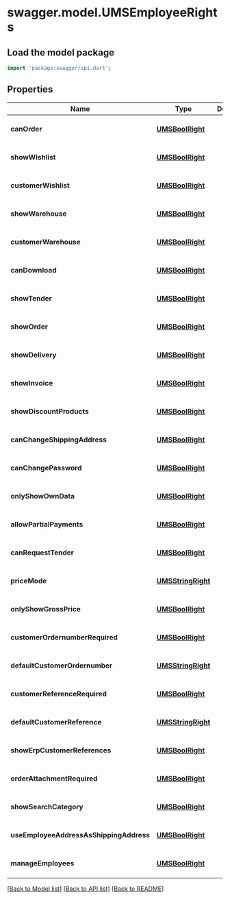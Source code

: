 # swagger.model.UMSEmployeeRights

## Load the model package
```dart
import 'package:swagger/api.dart';
```

## Properties
Name | Type | Description | Notes
------------ | ------------- | ------------- | -------------
**canOrder** | [**UMSBoolRight**](UMSBoolRight.md) |  | [optional] [default to null]
**showWishlist** | [**UMSBoolRight**](UMSBoolRight.md) |  | [optional] [default to null]
**customerWishlist** | [**UMSBoolRight**](UMSBoolRight.md) |  | [optional] [default to null]
**showWarehouse** | [**UMSBoolRight**](UMSBoolRight.md) |  | [optional] [default to null]
**customerWarehouse** | [**UMSBoolRight**](UMSBoolRight.md) |  | [optional] [default to null]
**canDownload** | [**UMSBoolRight**](UMSBoolRight.md) |  | [optional] [default to null]
**showTender** | [**UMSBoolRight**](UMSBoolRight.md) |  | [optional] [default to null]
**showOrder** | [**UMSBoolRight**](UMSBoolRight.md) |  | [optional] [default to null]
**showDelivery** | [**UMSBoolRight**](UMSBoolRight.md) |  | [optional] [default to null]
**showInvoice** | [**UMSBoolRight**](UMSBoolRight.md) |  | [optional] [default to null]
**showDiscountProducts** | [**UMSBoolRight**](UMSBoolRight.md) |  | [optional] [default to null]
**canChangeShippingAddress** | [**UMSBoolRight**](UMSBoolRight.md) |  | [optional] [default to null]
**canChangePassword** | [**UMSBoolRight**](UMSBoolRight.md) |  | [optional] [default to null]
**onlyShowOwnData** | [**UMSBoolRight**](UMSBoolRight.md) |  | [optional] [default to null]
**allowPartialPayments** | [**UMSBoolRight**](UMSBoolRight.md) |  | [optional] [default to null]
**canRequestTender** | [**UMSBoolRight**](UMSBoolRight.md) |  | [optional] [default to null]
**priceMode** | [**UMSStringRight**](UMSStringRight.md) |  | [optional] [default to null]
**onlyShowGrossPrice** | [**UMSBoolRight**](UMSBoolRight.md) |  | [optional] [default to null]
**customerOrdernumberRequired** | [**UMSBoolRight**](UMSBoolRight.md) |  | [optional] [default to null]
**defaultCustomerOrdernumber** | [**UMSStringRight**](UMSStringRight.md) |  | [optional] [default to null]
**customerReferenceRequired** | [**UMSBoolRight**](UMSBoolRight.md) |  | [optional] [default to null]
**defaultCustomerReference** | [**UMSStringRight**](UMSStringRight.md) |  | [optional] [default to null]
**showErpCustomerReferences** | [**UMSBoolRight**](UMSBoolRight.md) |  | [optional] [default to null]
**orderAttachmentRequired** | [**UMSBoolRight**](UMSBoolRight.md) |  | [optional] [default to null]
**showSearchCategory** | [**UMSBoolRight**](UMSBoolRight.md) |  | [optional] [default to null]
**useEmployeeAddressAsShippingAddress** | [**UMSBoolRight**](UMSBoolRight.md) |  | [optional] [default to null]
**manageEmployees** | [**UMSBoolRight**](UMSBoolRight.md) |  | [optional] [default to null]

[[Back to Model list]](../README.md#documentation-for-models) [[Back to API list]](../README.md#documentation-for-api-endpoints) [[Back to README]](../README.md)


